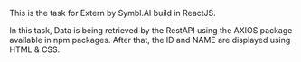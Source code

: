 
This is the task for Extern by Symbl.AI build in ReactJS.

In this task,
Data is being retrieved by the RestAPI using the AXIOS package available in npm packages.
After that, the ID and NAME are displayed using HTML & CSS.
